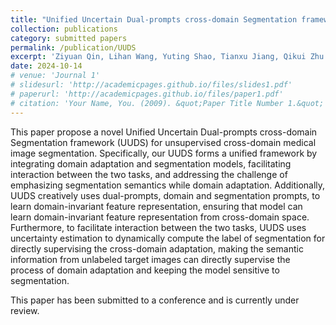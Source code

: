 ```yaml
---
title: "Unified Uncertain Dual-prompts cross-domain Segmentation framework for medical image segmentation"
collection: publications
category: submitted papers
permalink: /publication/UUDS
excerpt: 'Ziyuan Qin, Lihan Wang, Yuting Shao, Tianxu Jiang, Qikui Zhu'
date: 2024-10-14
# venue: 'Journal 1'
# slidesurl: 'http://academicpages.github.io/files/slides1.pdf'
# paperurl: 'http://academicpages.github.io/files/paper1.pdf'
# citation: 'Your Name, You. (2009). &quot;Paper Title Number 1.&quot; <i>Journal 1</i>. 1(1).'
---
```


This paper propose a novel Unified Uncertain Dual-prompts cross-domain Segmentation framework (UUDS) for unsupervised cross-domain medical image segmentation. Specifically, our UUDS forms a unified framework by integrating domain adaptation and segmentation models, facilitating interaction between the two tasks, and addressing the challenge of emphasizing segmentation semantics while domain adaptation. Additionally, UUDS creatively uses dual-prompts, domain and segmentation prompts, to learn domain-invariant feature representation, ensuring that model can learn domain-invariant feature representation from cross-domain space. Furthermore, to facilitate interaction between the two tasks, UUDS uses uncertainty estimation to dynamically compute the label of segmentation for directly supervising the cross-domain adaptation, making the semantic information from unlabeled target images can directly supervise the process of domain adaptation and keeping the model sensitive to segmentation.

This paper has been submitted to a conference and is currently under review.